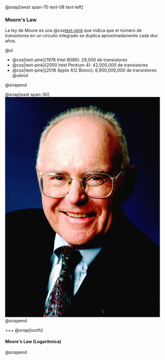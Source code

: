@snap[west span-70 text-08 text-left]
### Moore's Law
La ley de Moore es una @css[text-pink](observación) que indica que el número de transistores en un circuito integrado se duplica aproximadamente cada dos años. 

@ul
* @css[text-pink](1978 Intel 8086): 29,000 de transistores 
* @css[text-pink](2000 Intel Pentium 4): 42,000,000 de transistores
* @css[text-pink](2018 Apple A12 Bionic): 6,900,000,000 de transistores
@ulend

@snapend

@snap[east span-30]
![Gordon Moore](assets/img/Gordon_Moore.jpg)
@snapend
 
+++
@snap[north]
#### Moore's Law (Logarítmica)
@snapend

<canvas data-chart="line">
<!--
{
 "data": {
  "labels": ["1970",
             "1975",
             "1980",
             "1985",
             "1990",
             "1995",
             "2000",
             "2005",
             "2010",
             "2015",
             "2020"],
  "datasets": [
   {
    "data":["11",
            "12",
            "13",
            "14",
            "19",
            "21",
            "23",
            "27",
            "29",
            "30",
            "33"],
    "label":"Transistors on Integrated Circuits",
    "backgroundColor":"rgba(20,20,220,0.8)"
   }
  ]
 },
 "options": { "responsive": "true" }
}
-->
</canvas>